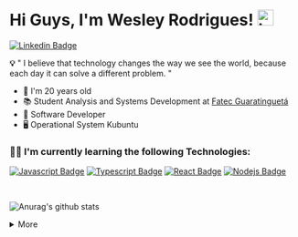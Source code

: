 

# Hi Guys, I'm Wesley Rodrigues! <img src="https://user-images.githubusercontent.com/1303154/88677602-1635ba80-d120-11ea-84d8-d263ba5fc3c0.gif" width="28px" alt="hi">
[![Linkedin Badge](https://img.shields.io/badge/-Wesley%20Rodrigues-273849?style=flat-square&logo=Linkedin&logoColor=41b883&link=https://www.linkedin.com/in/wesleywcr/)](https://www.linkedin.com/in/wesleywcr/) 



**💡** " I believe that technology changes the way we see the world, because each day it can solve a different problem. "

* 📅  I'm 20 years old
*  📚 Student  Analysis and Systems Development at [Fatec Guaratinguetá](http://www.fatecguaratingueta.edu.br/)
*  🚀 Software Developer
*  🖥️ Operational System  Kubuntu



### 👨‍💻 I'm currently learning the following Technologies:

[![Javascript Badge](https://img.shields.io/badge/-Javascript-F0DB4F?style=for-the-badge&labelColor=273849&logo=javascript&logoColor=F0DB4F)](#) 
[![Typescript Badge](https://img.shields.io/badge/-Typescript-007acc?style=for-the-badge&labelColor=273849&logo=typescript&logoColor=007acc)](#) 
[![React Badge](https://img.shields.io/badge/-React-61DBFB?style=for-the-badge&labelColor=273849&logo=react&logoColor=61DBFB)](#)
[![Nodejs Badge](https://cdn.worldvectorlogo.com/logos/nodejs-icon.svg)](#)

</br>

![Anurag's github stats](https://github-readme-stats.vercel.app/api?username=wesleywcr&hide=contribs&count_private=true&show_icons=true&theme=vue-dark)


<details>
  <summary>More</summary>
<h1>There is no internet Connecection </h1>

<img src="https://i.ibb.co/X4G17Cn/dino.gif" alt="dino" border="0" />


</details>

